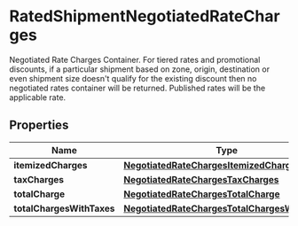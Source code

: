 

# RatedShipmentNegotiatedRateCharges

Negotiated Rate Charges Container.  For tiered rates and promotional discounts, if a particular shipment based on zone, origin, destination or even shipment size doesn't qualify for the existing discount then no negotiated rates container will be returned. Published rates will be the applicable rate.

## Properties

| Name | Type | Description | Notes |
|------------ | ------------- | ------------- | -------------|
|**itemizedCharges** | [**NegotiatedRateChargesItemizedCharges**](NegotiatedRateChargesItemizedCharges.md) |  |  [optional] |
|**taxCharges** | [**NegotiatedRateChargesTaxCharges**](NegotiatedRateChargesTaxCharges.md) |  |  [optional] |
|**totalCharge** | [**NegotiatedRateChargesTotalCharge**](NegotiatedRateChargesTotalCharge.md) |  |  |
|**totalChargesWithTaxes** | [**NegotiatedRateChargesTotalChargesWithTaxes**](NegotiatedRateChargesTotalChargesWithTaxes.md) |  |  [optional] |



